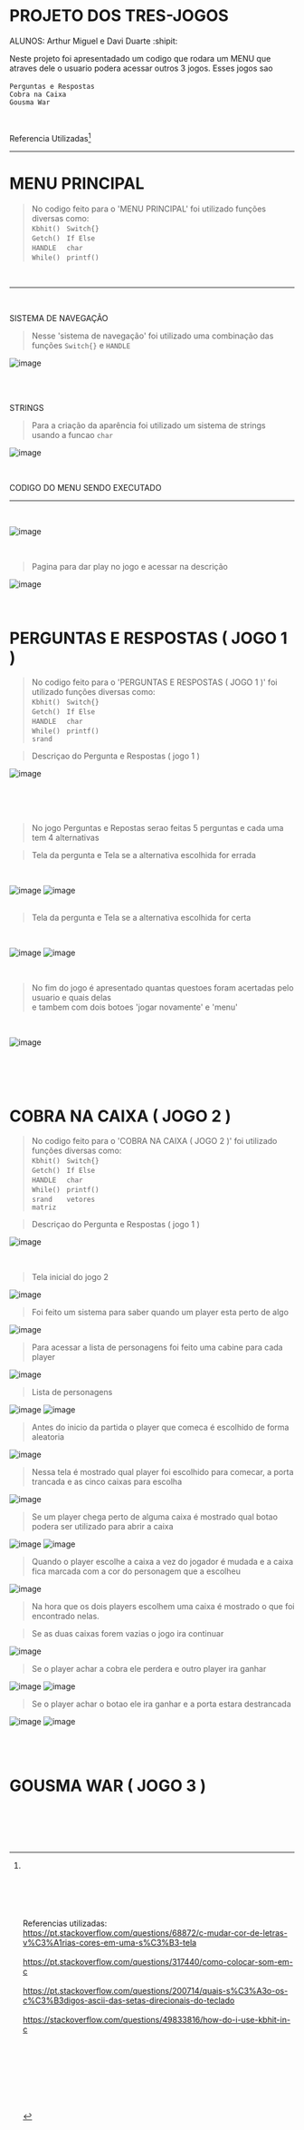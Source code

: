 # PROJETO DOS TRES-JOGOS
ALUNOS: Arthur Miguel e Davi Duarte :shipit:

Neste projeto foi apresentadado um codigo que rodara um MENU que atraves dele o usuario podera acessar outros 3 jogos. Esses jogos sao <br/><br/>  `Perguntas e Respostas` 
<br/>  `Cobra na Caixa`  <br/>  `Gousma War` 

<br/>

Referencia Utilizadas[^1]

---



# MENU PRINCIPAL
>No codigo feito para o 'MENU PRINCIPAL' foi utilizado funções diversas como: <br/>
`Kbhit() ` `Switch{}`<br/>`Getch() ` `If Else `<br/>`HANDLE  ` `char    `<br/>`While() ` `printf()`

<br/>

---

<br/>

SISTEMA DE NAVEGAÇÃO

> Nesse 'sistema de navegação' foi utilizado uma combinação das funções `Switch{}` e `HANDLE`

![image](https://github.com/user-attachments/assets/f68e6e57-9898-48bd-b091-36a1123d4e0b)

<br/><br/>

STRINGS

>Para a criação da aparência foi utilizado um sistema de strings usando a funcao `char`

![image](https://github.com/user-attachments/assets/9a27f921-de64-45fc-bb03-9a7d9f34dfea)

<br/>

CODIGO DO MENU SENDO EXECUTADO

---

<br/>

![image](https://github.com/user-attachments/assets/e9572de1-1463-425c-b3cb-adca332c8868)

<br/>

>Pagina para dar play no jogo e acessar na descrição

![image](https://github.com/user-attachments/assets/88623a91-c4ea-4943-9f81-dd5d7ce29d4b)

<br/>








# PERGUNTAS E RESPOSTAS ( JOGO 1 )
>No codigo feito para o 'PERGUNTAS E RESPOSTAS ( JOGO 1 )' foi utilizado funções diversas como: <br/>
`Kbhit() ` `Switch{}`<br/>`Getch() ` `If Else `<br/>`HANDLE  ` `char    `<br/>`While() ` `printf()`<br/>`srand   `


>Descriçao do Pergunta e Respostas ( jogo 1 )

![image](https://github.com/user-attachments/assets/51260fe3-c93c-4a51-8d4c-c02f7fa5c340)


<br/><br/><br/>


>No jogo Perguntas e Repostas serao feitas 5 perguntas e cada uma tem 4 alternativas

>Tela da pergunta e Tela se a alternativa escolhida for errada

<br/>

![image](https://github.com/user-attachments/assets/b36d8fda-9df9-406f-8d57-b7e7ce87bb8a) 
![image](https://github.com/user-attachments/assets/434f45ef-ad5f-48bd-b0c2-3df3ff817c69)
<br/><br/>

>Tela da pergunta e Tela se a alternativa escolhida for certa

<br/>

![image](https://github.com/user-attachments/assets/5015f5aa-a060-4bbc-addd-820086ca338e)
![image](https://github.com/user-attachments/assets/aaae405d-af19-4046-b587-0751304f305f)


<br/>

>No fim do jogo é apresentado quantas questoes foram acertadas pelo usuario e quais delas
><br/>
>e tambem com dois botoes 'jogar novamente' e 'menu'

<br/>

![image](https://github.com/user-attachments/assets/e4644c57-cf61-4e9e-a5ce-c7f26e0f6922)



<br/>




<br/>


<br/>

# COBRA NA CAIXA ( JOGO 2 )

>No codigo feito para o 'COBRA NA CAIXA ( JOGO 2 )' foi utilizado funções diversas como: <br/>
`Kbhit() ` `Switch{}`<br/>`Getch() ` `If Else `<br/>`HANDLE  ` `char    `<br/>`While() ` `printf()`<br/>`srand   `
`vetores `<br/>`matriz  `

>Descriçao do Pergunta e Respostas ( jogo 1 )

![image](https://github.com/user-attachments/assets/4fc180e6-6ac3-4f9f-8caa-323e36f0088b)

<br/>

>Tela inicial do jogo 2 

![image](https://github.com/user-attachments/assets/d5560aa3-ab04-41a4-b6a9-c9131e6bbd36)

> Foi feito um sistema para saber quando um player esta perto de algo

![image](https://github.com/user-attachments/assets/f60c22fa-659c-43ed-b2e6-682b98c4e9fd)

> Para acessar a lista de personagens foi feito uma cabine para cada player

![image](https://github.com/user-attachments/assets/043b2559-eb32-497d-a93e-5c2ba9f9f911)

>Lista de personagens

![image](https://github.com/user-attachments/assets/3d6f6993-8992-4bdc-acec-8fcf65ac1566)
![image](https://github.com/user-attachments/assets/bed3a2a1-fa44-412e-ad92-557b9f307069)

>Antes do inicio da partida o player que comeca é escolhido de forma aleatoria

![image](https://github.com/user-attachments/assets/202aa2c5-8b8d-4d10-afe6-0d276d313404)

>Nessa tela é mostrado qual player foi escolhido para comecar, a porta trancada e as cinco caixas para escolha

![image](https://github.com/user-attachments/assets/d174a97c-245a-43f0-bffe-88e2dc4c928b)

>Se um player chega perto de alguma caixa é mostrado qual botao podera ser utilizado para abrir a caixa

![image](https://github.com/user-attachments/assets/650b49d5-a73e-4f29-b284-b150bb86350d)
![image](https://github.com/user-attachments/assets/ca0b7c59-5c5d-4448-9b91-337932f6fe35)




>Quando o player escolhe a caixa a vez do jogador é mudada e a caixa fica marcada com a cor do personagem que a escolheu

![image](https://github.com/user-attachments/assets/50fd7a37-adb0-4c4f-beb1-52f948d8ff39)

>Na hora que os dois players escolhem uma caixa é mostrado o que foi encontrado nelas.

>Se as duas caixas forem vazias o jogo ira continuar

![image](https://github.com/user-attachments/assets/8c0004d5-df94-4b7d-ac3b-2a3aa2cfa8a6)



>Se o player achar a cobra ele perdera e outro player ira ganhar

![image](https://github.com/user-attachments/assets/b2dbdb31-aa6f-44f2-bc00-8568527c57dd)
![image](https://github.com/user-attachments/assets/3082fe57-c4d9-4b22-a5cb-ba6b1bb9f2b2)


>Se o player achar o botao ele ira ganhar e a porta estara destrancada

![image](https://github.com/user-attachments/assets/e6b12878-cc52-4a3d-9525-544a71b768ed)
![image](https://github.com/user-attachments/assets/059ce716-7ad4-4761-a079-ffdcf3bb793c)


<br/>





<br/>



# GOUSMA WAR ( JOGO 3 )







<br/>
<br/><br/><br/>





[^1]:<br/><br/><br/><br/><br/><br/>
Referencias utilizadas: <br/>https://pt.stackoverflow.com/questions/68872/c-mudar-cor-de-letras-v%C3%A1rias-cores-em-uma-s%C3%B3-tela<br/>
<br/>https://pt.stackoverflow.com/questions/317440/como-colocar-som-em-c<br/>
<br/>https://pt.stackoverflow.com/questions/200714/quais-s%C3%A3o-os-c%C3%B3digos-ascii-das-setas-direcionais-do-teclado<br/><br/>
https://stackoverflow.com/questions/49833816/how-do-i-use-kbhit-in-c<br/>
<br/><br/><br/><br/><br/><br/><br/><br/>












